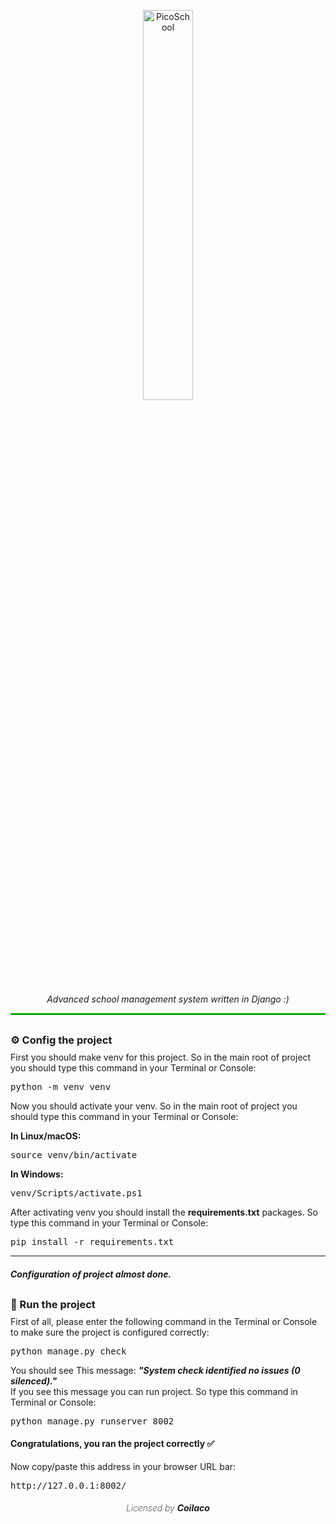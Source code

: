<p align="center">
  
  <img src="https://s20.picofile.com/file/8447413126/picoschool.png" alt="PicoSchool" width="40%">
  
  <p align="center">
    <i style="margin-top: 10px; display: block;">
    Advanced school management system written in Django :)
    </i>
  </p>
  
  <hr style="border: 1px solid #00ff00ff;">
</p>

<h3 style="margin: 30px 0 -5px 0;">
⚙️ Config the project
</h3>

<p>
First you should make venv for this project.
So in the main root of project you should type this command in your Terminal or Console: 
</p>
<pre>
python -m venv venv
</pre>
<p>
Now you should activate your venv.
So in the main root of project you should type this command in your Terminal or Console: 
</p>
<b>
In Linux/macOS:
</b>
<pre>
source venv/bin/activate
</pre>
<b>
In Windows:
</b>
<pre>
venv/Scripts/activate.ps1
</pre>

<p>
After activating venv you should install the <b>requirements.txt</b> packages. So type this command in your Terminal or Console: 
</p>
<pre>
pip install -r requirements.txt
</pre>

<hr>

<h5>
Configuration of project almost done.
</h5>
<h3 style="margin: 30px 0 -5px 0;">
🏁 Run the project
</h3>
<p>
First of all, please enter the following command in the Terminal or Console to make sure the project is configured correctly:
</p>
<pre>
python manage.py check
</pre>
<p>
You should see This message:
  <strong>
    <i>
      "System check identified no issues (0 silenced)."
    </i>
  </strong>
  <br>
  If you see this message you can run project. So type this command in Terminal or Console:
</p>
<pre>
python manage.py runserver 8002
</pre>
<h4>
Congratulations, you ran the project correctly ✅
</h4>

<p>
Now copy/paste this address in your browser URL bar:
</p>
<pre>
http://127.0.0.1:8002/
</pre>

<h6 align="center" style="font-weight: 200;">
  Licensed by <b>Coilaco</b>
</h6>
